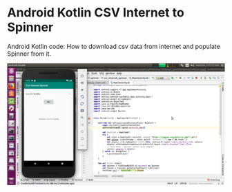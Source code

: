# Android Kotlin CSV Internet to Spinner
Android Kotlin code: How to download csv data from internet and populate Spinner from it.

![Running](image/13-Run.png)
